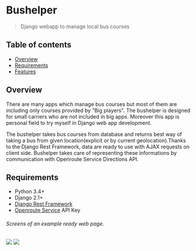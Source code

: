 # Bushelper
> Django webapp to manage local bus courses

## Table of contents
* [Overview](#overview)
 * [Requirements](#setup)
* [Features](#features)

## Overview
There are many apps which manage bus courses but most of them are including only courses provided by "Big players". The bushelper is designed for small carriers who are not included in big apps.
Moreover this app is personal field to try myself in Django web app development.

The bushelper takes bus courses from database and returns best way of taking a bus from given location(explicit or by current geolocation).Thanks to the Django Rest Framework, data are ready to use with AJAX requests on client side. Bushelper takes care of representing these informations by communication with Openroute Service Directions API.


## Requirements
* Python 3.4+
* Django 2.1+
* [Django Rest Framework][rest-framework]
* [Openroute Service][openroute] API Key

###### Screens of an example ready web page.

[rest-framework]:<https://github.com/encode/django-rest-framework>
[openroute]: <https://openrouteservice.org/>


![](https://imgur.com/UnJtOME.jpg)
![](https://imgur.com/UFsz4RT.jpg)
